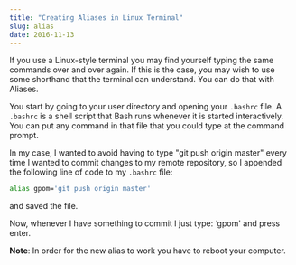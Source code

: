 ```yaml
---
title: "Creating Aliases in Linux Terminal"
slug: alias
date: 2016-11-13
---
```


If you use a Linux-style terminal you may find yourself typing the same commands over and over again. If this is the case, you may wish to use some shorthand that the terminal can understand. You can do that with Aliases.

You start by going to your user directory and opening your <code>.bashrc</code> file. A <code>.bashrc</code> is a shell script that Bash runs whenever it is started interactively. You can put any command in that file that you could type at the command prompt. 

In my case, I wanted to avoid having to type "git push origin master" every time I wanted to commit changes to my remote repository, so I appended the following line of code to my <code>.bashrc</code> file:

``` bash
alias gpom='git push origin master'
```

and saved the file.

Now, whenever I have something to commit I just type: &lsquo;gpom' and press enter.

**Note**: In order for the new alias to work you have to reboot your computer.

